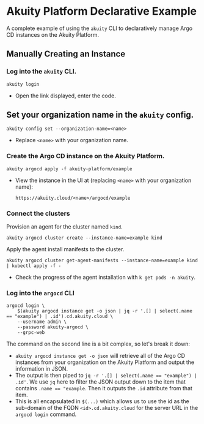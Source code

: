# Akuity Platform Declarative Example
A complete example of using the `akuity` CLI to declaratively manage Argo CD instances on the Akuity Platform.

## Manually Creating an Instance
### Log into the `akuity` CLI.
```
akuity login
```
- Open the link displayed, enter the code.

## Set your organization name in the `akuity` config.
```
akuity config set --organization-name=<name>
```
- Replace `<name>` with your organization name.

### Create the Argo CD instance on the Akuity Platform.
```
akuity argocd apply -f akuity-platform/example
```
- View the instance in the UI at (replacing `<name>` with your organization name):
  ```
  https://akuity.cloud/<name>/argocd/example

### Connect the clusters
Provision an agent for the cluster named `kind`.
```
akuity argocd cluster create --instance-name=example kind
```

Apply the agent install manifests to the cluster.
```
akuity argocd cluster get-agent-manifests --instance-name=example kind | kubectl apply -f -
```
- Check the progress of the agent installation with `k get pods -n akuity`.

### Log into the `argocd` CLI
```
argocd login \
    $(akuity argocd instance get -o json | jq -r '.[] | select(.name == "example") | .id').cd.akuity.cloud \
    --username admin \
    --password akuity-argocd \
    --grpc-web
```

The command on the second line is a bit complex, so let's break it down:
- `akuity argocd instance get -o json` will retrieve all of the Argo CD instances from your organization on the Akuity Platform and output the information in JSON.
- The output is then piped to `jq -r '.[] | select(.name == "example") | .id'`. We use `jq` here to filter the JSON output down to the item that contains `.name == "example`. Then it outputs the `.id` attribute from that item.
- This is all encapsulated in `$(...)` which allows us to use the id as the sub-domain of the FQDN `<id>.cd.akuity.cloud` for the server URL in the `argocd login` command. 